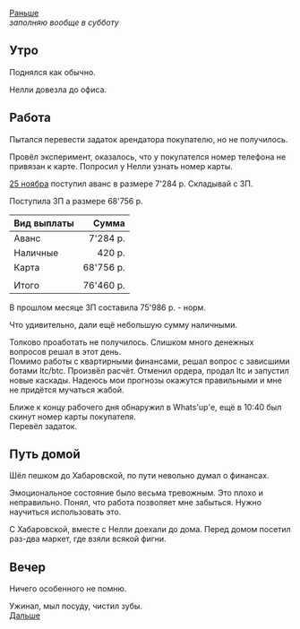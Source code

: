 [Раньше](2020.12.09.md)  
*заполняю вообще в субботу*
## Утро
Поднялся как обычно.

Нелли довезла до офиса.
## Работа
Пытался перевести задаток арендатора покупателю, но не получилось.

Провёл эксперимент, оказалось, что у покупателся номер телефона не привязан к карте. Попросил у Нелли узнать номер карты.

[25 ноябра](2020.11.25.md) поступил аванс в размере 7'284 р. Складывай с ЗП.

Поступила ЗП а размере 68'756 р.

|Вид выплаты|Сумма|
|:--|--:|
|Аванс|7'284 р.|
|Наличные|420 р.|
|Карта|68'756 р.|
|||
|Итого|76'460 р.|

В прошлом месяце ЗП составила 75'986 р. - норм.

Что удивительно, дали ещё небольшую сумму наличными.

Толково проаботать не получилось. Слишком много денежных вопросов решал в этот день.  
Помимо работы с квартирными финансами, решал вопрос с зависшими ботами ltc/btc. Произвёл расчёт. Отменил ордера, продал ltc и запустил новые каскады. Надеюсь мои прогнозы окажутся правильными и мне не придётся мучаться жабой.

Ближе к концу рабочего дня обнаружил в Whats'up'е, ещё в 10:40 был скинут номер карты покупателя.  
Перевёл задаток.
## Путь домой
Шёл пешком до Хабаровской, по пути невольно думал о финансах.
 
Эмоциональное состояние было весьма тревожным. Это плохо и неправильно. Понял, что работа позволяет мне забыться. Нужно научиться использовать это.

С Хабаровской, вместе с Нелли доехали до дома. Перед домом посетил раз-два маркет, где взяли всякой фигни.
## Вечер
Ничего особенного не помню.

Ужинал, мыл посуду, чистил зубы.  
[Дальше](2020.12.11.md)
